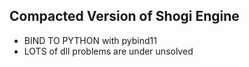 ## Compacted Version of Shogi Engine
* BIND TO PYTHON with pybind11
* LOTS of dll problems are under unsolved